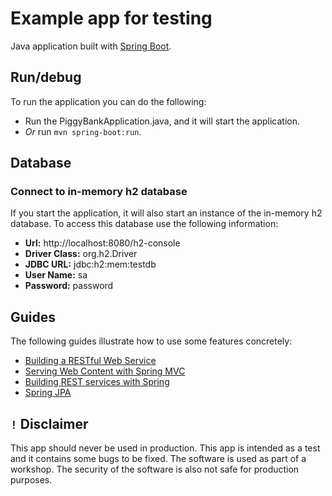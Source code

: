 # Example app for testing
Java application built with [Spring Boot](https://spring.io/projects/spring-boot).

## Run/debug
To run the application you can do the following:
- Run the PiggyBankApplication.java, and it will start the application. 
- *Or* run `mvn spring-boot:run`.

## Database
### Connect to in-memory h2 database

If you start the application, it will also start an instance of the in-memory h2 database. To access this database use the following information:

- **Url:** http://localhost:8080/h2-console
- **Driver Class:** org.h2.Driver
- **JDBC URL:** jdbc:h2:mem:testdb
- **User Name:** sa
- **Password:** password

## Guides
The following guides illustrate how to use some features concretely:

* [Building a RESTful Web Service](https://spring.io/guides/gs/rest-service/)
* [Serving Web Content with Spring MVC](https://spring.io/guides/gs/serving-web-content/)
* [Building REST services with Spring](https://spring.io/guides/tutorials/rest/)
* [Spring JPA](https://spring.io/projects/spring-data-jpa)

## `!` Disclaimer
This app should never be used in production. This app is intended as a test and it contains some bugs to be fixed. The software is used as part of a workshop. The security of the software is also not safe for production purposes.
